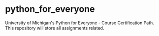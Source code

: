 # python_for_everyone
University of Michigan's Python for Everyone - Course Certification Path. This repository will store all assignments related.
